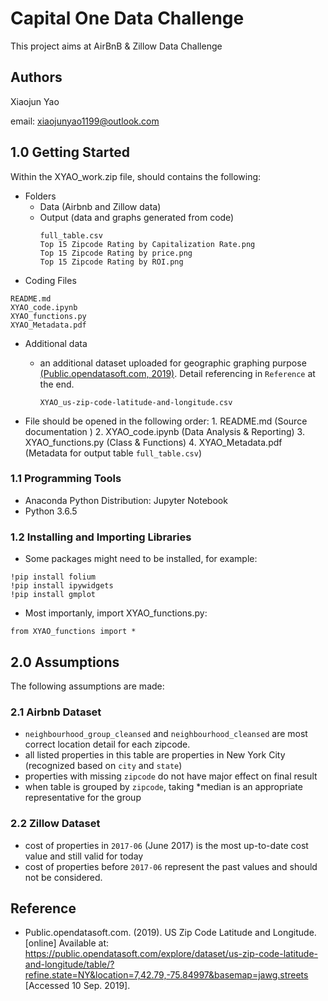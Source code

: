 # Capital One Data Challenge

This project aims at AirBnB & Zillow Data Challenge

## Authors
Xiaojun Yao

email: xiaojunyao1199@outlook.com

## 1.0 Getting Started
Within the XYAO_work.zip file, should contains the following:
* Folders
  - Data (Airbnb and Zillow data)
  - Output (data and graphs generated from code)
    ```
    full_table.csv
    Top 15 Zipcode Rating by Capitalization Rate.png
    Top 15 Zipcode Rating by price.png
    Top 15 Zipcode Rating by ROI.png
    ```
* Coding Files
```
README.md
XYAO_code.ipynb
XYAO_functions.py
XYAO_Metadata.pdf
```

* Additional data 
  - an additional dataset uploaded for geographic graphing purpose [(Public.opendatasoft.com, 2019)](https://public.opendatasoft.com/explore/dataset/us-zip-code-latitude-and-longitude/table/?refine.state=NY&location=7,42.79,-75.84997&basemap=jawg.streets). Detail referencing in `Reference` at the end.
    ```
    XYAO_us-zip-code-latitude-and-longitude.csv
    ````
  

* File should be opened in the following order:
      1. README.md (Source documentation )
      2. XYAO_code.ipynb (Data Analysis & Reporting)
      3. XYAO_functions.py (Class & Functions)
      4. XYAO_Metadata.pdf (Metadata for output table `full_table.csv`)

### 1.1 Programming Tools
* Anaconda Python Distribution: Jupyter Notebook
* Python 3.6.5

### 1.2 Installing and Importing Libraries

* Some packages might need to be installed, for example:
```
!pip install folium
!pip install ipywidgets
!pip install gmplot
```
* Most importanly, import XYAO_functions.py:
```
from XYAO_functions import *
```

## 2.0 Assumptions 
The following assumptions are made:

### 2.1 Airbnb Dataset
* `neighbourhood_group_cleansed` and `neighbourhood_cleansed` are most correct location detail for each zipcode.
* all listed properties in this table are properties in New York City (recognized based on `city` and `state`)
* properties with missing `zipcode` do not have major effect on final result
* when table is grouped by `zipcode`, taking *median is an appropriate representative for the group

### 2.2 Zillow Dataset
* cost of properties in `2017-06` (June 2017) is the most up-to-date cost value and still valid for today
* cost of properties before `2017-06` represent the past values and should not be considered.

## Reference

* Public.opendatasoft.com. (2019). US Zip Code Latitude and Longitude. [online] Available at: https://public.opendatasoft.com/explore/dataset/us-zip-code-latitude-and-longitude/table/?refine.state=NY&location=7,42.79,-75.84997&basemap=jawg.streets [Accessed 10 Sep. 2019].
